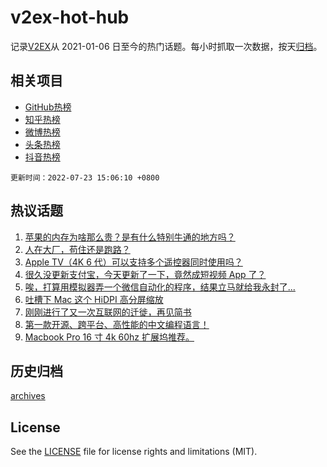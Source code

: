 # v2ex-hot-hub

 记录[V2EX](https://www.v2ex.com/)从 2021-01-06 日至今的热门话题。每小时抓取一次数据，按天[归档](archives)。
 
 ## 相关项目

- [GitHub热榜](https://github.com/snaildev/github-hot-hub)
- [知乎热榜](https://github.com/snaildev/zhihu-hot-hub)
- [微博热榜](https://github.com/snaildev/weibo-hot-hub)
- [头条热榜](https://github.com/snaildev/toutiao-hot-hub)
- [抖音热榜](https://github.com/snaildev/douyin-hot-hub)


 `更新时间：2022-07-23 15:06:10 +0800`

## 热议话题

1. [苹果的内存为啥那么贵？是有什么特别牛通的地方吗？](https://www.v2ex.com/t/868025)
1. [人在大厂，苟住还是跑路？](https://www.v2ex.com/t/868157)
1. [Apple TV（4K 6 代）可以支持多个遥控器同时使用吗？](https://www.v2ex.com/t/868033)
1. [很久没更新支付宝，今天更新了一下，竟然成短视频 App 了？](https://www.v2ex.com/t/868119)
1. [唉，打算用模拟器弄一个微信自动化的程序，结果立马就给我永封了...](https://www.v2ex.com/t/868138)
1. [吐槽下 Mac 这个 HiDPI 高分屏缩放](https://www.v2ex.com/t/868153)
1. [刚刚进行了又一次互联网的迁徙，再见简书](https://www.v2ex.com/t/868140)
1. [第一款开源、跨平台、高性能的中文编程语言！](https://www.v2ex.com/t/868110)
1. [Macbook Pro 16 寸 4k 60hz 扩展坞推荐。](https://www.v2ex.com/t/868114)

## 历史归档

[archives](archives)

## License

See the [LICENSE](LICENSE) file for license rights and limitations (MIT).
